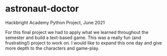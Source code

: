 # astronaut-doctor
Hackbright Academy Python Project, June 2021

For this final project we had to apply what we learned throughout the semester and build a text-based game. This was a really fun (and frustrating!) project to work on. I would like to expand this one day and give more depth to the characters and game-play.

